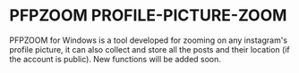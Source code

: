 # PFPZOOM PROFILE-PICTURE-ZOOM
PFPZOOM for Windows is a tool developed for zooming on any instagram's profile picture, it can also collect and store all the posts and their location (if the account is public). New functions will be added soon.
